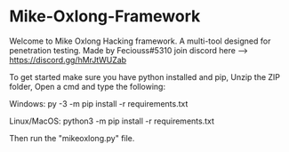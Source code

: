 # Mike-Oxlong-Framework
Welcome to Mike Oxlong Hacking framework. A multi-tool designed for penetration testing. Made by Feciouss#5310 join discord here --> https://discord.gg/hMrJtWUZab

To get started make sure you have python installed and pip,
Unzip the ZIP folder,
Open a cmd and type the following:

Windows:  py -3 -m pip install -r requirements.txt

Linux/MacOS: python3 -m pip install -r requirements.txt

Then run the "mikeoxlong.py" file.